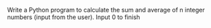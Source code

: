 Write a Python program to calculate the sum and average of n integer numbers (input from the user). Input 0 to finish